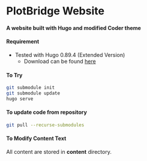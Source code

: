 # PlotBridge Website

#### A website built with Hugo and modified Coder theme

#### Requirement

* Tested with Hugo 0.89.4 (Extended Version)
  - Download can be found [here](https://gohugo.io/getting-started/installing/)



#### To Try

```bash
git submodule init
git submodule update
hugo serve
```



#### To update code from repository

```bash
git pull --recurse-submodules
```





#### To Modify Content Text

All content are stored in __content__ directory.
